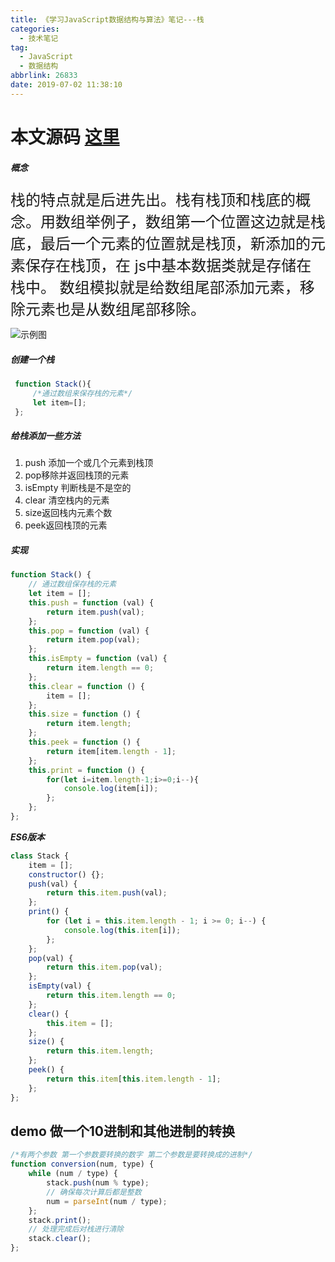 ```yaml
---
title: 《学习JavaScript数据结构与算法》笔记---栈
categories:
  - 技术笔记
tag:
  - JavaScript
  - 数据结构
abbrlink: 26833
date: 2019-07-02 11:38:10
---
```


# 本文源码 [这里](https://github.com/SHUAXINDIARY/demo/blob/master/js%E5%9F%BA%E7%A1%80%E7%9F%A5%E8%AF%86/%E5%85%B3%E4%BA%8E%E6%A0%88.html)

##### 概念


<font size=5> 
栈的特点就是后进先出。栈有栈顶和栈底的概念。用数组举例子，数组第一个位置这边就是栈底，最后一个元素的位置就是栈顶，新添加的元素保存在栈顶，在
js中基本数据类就是存储在栈中。
数组模拟就是给数组尾部添加元素，移除元素也是从数组尾部移除。

</font>

![示例图](/img/stack.png)

<!-- more -->
##### 创建一个栈 


``` javascript
 function Stack(){
     /*通过数组来保存栈的元素*/
     let item=[];
 };
```
##### 给栈添加一些方法

1. push 添加一个或几个元素到栈顶
2. pop移除并返回栈顶的元素
3. isEmpty 判断栈是不是空的
4. clear 清空栈内的元素
5. size返回栈内元素个数
6. peek返回栈顶的元素

##### 实现

``` javascript
function Stack() {
    // 通过数组保存栈的元素
    let item = [];
    this.push = function (val) {
        return item.push(val);
    };
    this.pop = function (val) {
        return item.pop(val);
    };
    this.isEmpty = function (val) {
        return item.length == 0;
    };
    this.clear = function () {
        item = [];
    };
    this.size = function () {
        return item.length;
    };
    this.peek = function () {
        return item[item.length - 1];
    };
    this.print = function () {
        for(let i=item.length-1;i>=0;i--){
            console.log(item[i]);
        };
    };
};

```
***ES6版本***
```javascript
class Stack {
    item = [];
    constructor() {};
    push(val) {
        return this.item.push(val);
    };
    print() {
        for (let i = this.item.length - 1; i >= 0; i--) {
            console.log(this.item[i]);
        };
    };
    pop(val) {
        return this.item.pop(val);
    };
    isEmpty(val) {
        return this.item.length == 0;
    };
    clear() {
        this.item = [];
    };
    size() {
        return this.item.length;
    };
    peek() {
        return this.item[this.item.length - 1];
    };
};
```

## demo 做一个10进制和其他进制的转换

``` javascript
/*有两个参数 第一个参数要转换的数字 第二个参数是要转换成的进制*/
function conversion(num, type) {
    while (num / type) {
        stack.push(num % type);
        // 确保每次计算后都是整数
        num = parseInt(num / type);
    };
    stack.print();
    // 处理完成后对栈进行清除
    stack.clear();
};
```

